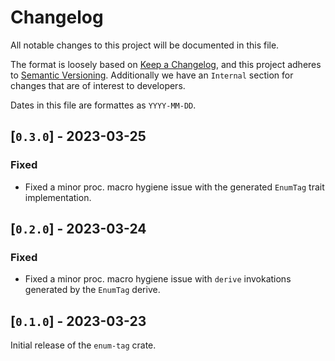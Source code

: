 # Changelog

All notable changes to this project will be documented in this file.

The format is loosely based on [Keep a Changelog](https://keepachangelog.com/en/1.0.0/),
and this project adheres to [Semantic Versioning](https://semver.org/spec/v2.0.0.html).
Additionally we have an `Internal` section for changes that are of interest to developers.

Dates in this file are formattes as `YYYY-MM-DD`.

## [`0.3.0`] - 2023-03-25

### Fixed

- Fixed a minor proc. macro hygiene issue with the generated `EnumTag` trait implementation.

## [`0.2.0`] - 2023-03-24

### Fixed

- Fixed a minor proc. macro hygiene issue with `derive` invokations generated by the `EnumTag` derive. 

## [`0.1.0`] - 2023-03-23

Initial release of the `enum-tag` crate.
